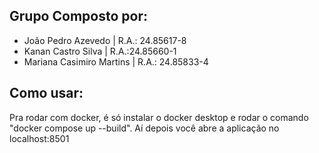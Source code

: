 ## Grupo Composto por:
- João Pedro Azevedo | R.A.: 24.85617-8
- Kanan Castro Silva | R.A.:24.85660-1
- Mariana Casimiro Martins | R.A.: 24.85833-4

## Como usar:
Pra rodar com docker, é só instalar o docker desktop e rodar o comando "docker compose up --build". Aí depois você abre a aplicação no localhost:8501
